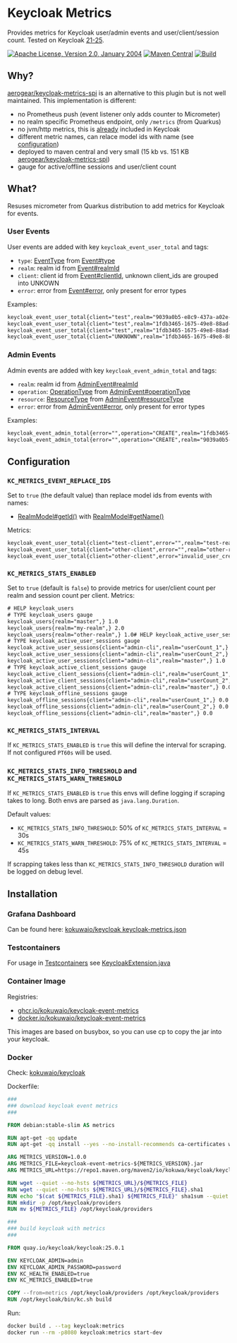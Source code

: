 # Keycloak Metrics

Provides metrics for Keycloak user/admin events and user/client/session count. Tested on Keycloak [21-25](.github/workflows/pr.yaml#L50-L55).

[![Apache License, Version 2.0, January 2004](https://img.shields.io/github/license/kokuwaio/keycloak-event-metrics.svg?label=License)](http://www.apache.org/licenses/)
[![Maven Central](https://img.shields.io/maven-central/v/io.kokuwa.keycloak/keycloak-event-metrics.svg?label=Maven%20Central)](https://central.sonatype.com/search?namespace=io.kokuwa.keycloak&q=keycloak-event-metrics)
[![Build](https://img.shields.io/github/actions/workflow/status/kokuwaio/keycloak-event-metrics/build.yaml?label=Build)](https://github.com/kokuwaio/keycloak-event-metrics/actions/workflows/build.yaml)

## Why?

[aerogear/keycloak-metrics-spi](https://github.com/aerogear/keycloak-metrics-spi) is an alternative to this plugin but is not well maintained. This implementation is different:

* no Prometheus push (event listener only adds counter to Micrometer)
* no realm specific Prometheus endpoint, only `/metrics` (from Quarkus)
* no jvm/http metrics, this is [already](https://www.keycloak.org/server/configuration-metrics#_available_metrics) included in Keycloak
* different metric names, can relace model ids with name (see [configuration](#kc_metrics_event_replace_ids))
* deployed to maven central and very small (15 kb vs. 151 KB [aerogear/keycloak-metrics-spi](https://github.com/aerogear/keycloak-metrics-spi))
* gauge for active/offline sessions and user/client count

## What?

Resuses micrometer from Quarkus distribution to add metrics for Keycloak for events.

### User Events

User events are added with key `keycloak_event_user_total` and tags:

* `type`: [EventType](https://github.com/keycloak/keycloak/blob/main/server-spi-private/src/main/java/org/keycloak/events/EventType.java#L27) from [Event#type](https://github.com/keycloak/keycloak/blob/main/server-spi-private/src/main/java/org/keycloak/events/Event.java#L44)
* `realm`: realm id from [Event#realmId](https://github.com/keycloak/keycloak/blob/main/server-spi-private/src/main/java/org/keycloak/events/Event.java#L46)
* `client`: client id from [Event#clientId](https://github.com/keycloak/keycloak/blob/main/server-spi-private/src/main/java/org/keycloak/events/Event.java#L48), unknown client_ids are grouped into UNKOWN
* `error`: error from [Event#error](https://github.com/keycloak/keycloak/blob/main/server-spi-private/src/main/java/org/keycloak/events/Event.java#L56), only present for error types

Examples:

```txt
keycloak_event_user_total{client="test",realm="9039a0b5-e8c9-437a-a02e-9d91b04548a4",type="LOGIN",error="",} 2.0
keycloak_event_user_total{client="test",realm="1fdb3465-1675-49e8-88ad-292e2f42ee72",type="LOGIN",error="",} 1.0
keycloak_event_user_total{client="test",realm="1fdb3465-1675-49e8-88ad-292e2f42ee72",type="LOGIN_ERROR",error="invalid_user_credentials",} 1.0
keycloak_event_user_total{client="UNKNOWN",realm="1fdb3465-1675-49e8-88ad-292e2f42ee72",type="LOGIN_ERROR",error="invalid_user_credentials",} 1.0
```

### Admin Events

Admin events are added with key `keycloak_event_admin_total` and tags:

* `realm`: realm id from [AdminEvent#realmId](https://github.com/keycloak/keycloak/blob/main/server-spi-private/src/main/java/org/keycloak/events/admin/AdminEvent.java#L44)
* `operation`: [OperationType](https://github.com/keycloak/keycloak/blob/main/server-spi-private/src/main/java/org/keycloak/events/admin/OperationType.java#L27) from [AdminEvent#operationType](https://github.com/keycloak/keycloak/blob/main/server-spi-private/src/main/java/org/keycloak/events/admin/AdminEvent.java#L53)
* `resource`: [ResourceType](https://github.com/keycloak/keycloak/blob/main/server-spi-private/src/main/java/org/keycloak/events/admin/ResourceType.java#L24) from [AdminEvent#resourceType](https://github.com/keycloak/keycloak/blob/main/server-spi-private/src/main/java/org/keycloak/events/admin/AdminEvent.java#L51)
* `error`: error from [AdminEvent#error](https://github.com/keycloak/keycloak/blob/main/server-spi-private/src/main/java/org/keycloak/events/admin/AdminEvent.java#L59), only present for error types

Examples:

```txt
keycloak_event_admin_total{error="",operation="CREATE",realm="1fdb3465-1675-49e8-88ad-292e2f42ee72",resource="USER",} 1.0
keycloak_event_admin_total{error="",operation="CREATE",realm="9039a0b5-e8c9-437a-a02e-9d91b04548a4",resource="USER",} 1.0
```

## Configuration

### `KC_METRICS_EVENT_REPLACE_IDS`

Set to `true` (the default value) than replace model ids from events with names:

* [RealmModel#getId()](https://github.com/keycloak/keycloak/blob/main/server-spi/src/main/java/org/keycloak/models/RealmModel.java#L82) with [RealmModel#getName()](https://github.com/keycloak/keycloak/blob/main/server-spi/src/main/java/org/keycloak/models/RealmModel.java#L84)

Metrics:

```txt
keycloak_event_user_total{client="test-client",error="",realm="test-realm",type="LOGIN",} 2.0
keycloak_event_user_total{client="other-client",error="",realm="other-realm",type="LOGIN",} 1.0
keycloak_event_user_total{client="other-client",error="invalid_user_credentials",realm="other-realm",type="LOGIN_ERROR",} 1.0
```

### `KC_METRICS_STATS_ENABLED`

Set to `true` (default is `false`) to provide metrics for user/client count per realm and session count per client. Metrics:

```txt
# HELP keycloak_users  
# TYPE keycloak_users gauge
keycloak_users{realm="master",} 1.0
keycloak_users{realm="my-realm",} 2.0
keycloak_users{realm="other-realm",} 1.0# HELP keycloak_active_user_sessions
# TYPE keycloak_active_user_sessions gauge
keycloak_active_user_sessions{client="admin-cli",realm="userCount_1",} 0.0
keycloak_active_user_sessions{client="admin-cli",realm="userCount_2",} 0.0
keycloak_active_user_sessions{client="admin-cli",realm="master",} 1.0
# TYPE keycloak_active_client_sessions gauge
keycloak_active_client_sessions{client="admin-cli",realm="userCount_1",} 0.0
keycloak_active_client_sessions{client="admin-cli",realm="userCount_2",} 0.0
keycloak_active_client_sessions{client="admin-cli",realm="master",} 0.0
# TYPE keycloak_offline_sessions gauge
keycloak_offline_sessions{client="admin-cli",realm="userCount_1",} 0.0
keycloak_offline_sessions{client="admin-cli",realm="userCount_2",} 0.0
keycloak_offline_sessions{client="admin-cli",realm="master",} 0.0
```

### `KC_METRICS_STATS_INTERVAL`

If `KC_METRICS_STATS_ENABLED` is `true` this will define the interval for scraping. If not configured `PT60s` will be used.

### `KC_METRICS_STATS_INFO_THRESHOLD` and `KC_METRICS_STATS_WARN_THRESHOLD`

If `KC_METRICS_STATS_ENABLED` is `true` this envs will define logging if scraping takes to long. Both envs are parsed as `java.lang.Duration`.

Default values:

* `KC_METRICS_STATS_INFO_THRESHOLD`: 50% of `KC_METRICS_STATS_INTERVAL` = 30s
* `KC_METRICS_STATS_WARN_THRESHOLD`: 75% of `KC_METRICS_STATS_INTERVAL` = 45s

If scrapping takes less than `KC_METRICS_STATS_INFO_THRESHOLD` duration will be logged on debug level.

## Installation

### Grafana Dashboard

Can be found here: [kokuwaio/keycloak keycloak-metrics.json](https://github.com/kokuwaio/keycloak/blob/main/src/test/k3s/dev/grafana/files/dashboards/keycloak-metrics.json)

### Testcontainers

For usage in [Testcontainers](https://www.testcontainers.org/) see [KeycloakExtension.java](src/test/java/io/kokuwa/keycloak/metrics/junit/KeycloakExtension.java#L57-L68)

### Container Image

Registries:

* [ghcr.io/kokuwaio/keycloak-event-metrics](https://github.com/kokuwaio/keycloak-event-metrics/pkgs/container/keycloak-event-metrics)
* [docker.io/kokuwaio/keycloak-event-metrics](https://hub.docker.com/r/kokuwaio/keycloak-event-metrics)

This images are based on busybox, so you can use cp to copy the jar into your keycloak.

### Docker

Check: [kokuwaio/keycloak](https://github.com/kokuwaio/keycloak)

Dockerfile:

```Dockerfile
###
### download keycloak event metrics
###

FROM debian:stable-slim AS metrics

RUN apt-get -qq update
RUN apt-get -qq install --yes --no-install-recommends ca-certificates wget

ARG METRICS_VERSION=1.0.0
ARG METRICS_FILE=keycloak-event-metrics-${METRICS_VERSION}.jar
ARG METRICS_URL=https://repo1.maven.org/maven2/io/kokuwa/keycloak/keycloak-event-metrics/${METRICS_VERSION}

RUN wget --quiet --no-hsts ${METRICS_URL}/${METRICS_FILE}
RUN wget --quiet --no-hsts ${METRICS_URL}/${METRICS_FILE}.sha1
RUN echo "$(cat ${METRICS_FILE}.sha1) ${METRICS_FILE}" sha1sum --quiet --check --strict -
RUN mkdir -p /opt/keycloak/providers
RUN mv ${METRICS_FILE} /opt/keycloak/providers

###
### build keycloak with metrics
###

FROM quay.io/keycloak/keycloak:25.0.1

ENV KEYCLOAK_ADMIN=admin
ENV KEYCLOAK_ADMIN_PASSWORD=password
ENV KC_HEALTH_ENABLED=true
ENV KC_METRICS_ENABLED=true

COPY --from=metrics /opt/keycloak/providers /opt/keycloak/providers
RUN /opt/keycloak/bin/kc.sh build
```

Run:

```sh
docker build . --tag keycloak:metrics
docker run --rm -p8080 keycloak:metrics start-dev
```
